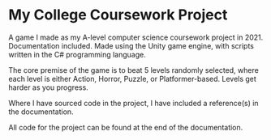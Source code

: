 # My College Coursework Project
A game I made as my A-level computer science coursework project in 2021. Documentation included. Made using the Unity game engine, with scripts written in the C# programming language.

The core premise of the game is to beat 5 levels randomly selected, where each level is either Action, Horror, Puzzle, or Platformer-based. Levels get harder as you progress.

Where I have sourced code in the project, I have included a reference(s) in the documentation.

All code for the project can be found at the end of the documentation.
